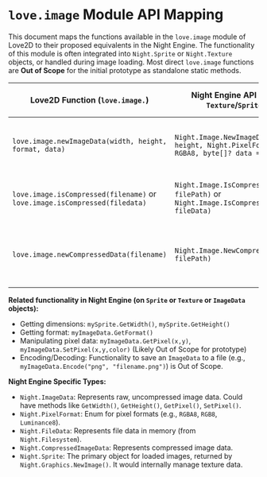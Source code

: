 # `love.image` Module API Mapping

This document maps the functions available in the `love.image` module of Love2D to their proposed equivalents in the Night Engine. The functionality of this module is often integrated into `Night.Sprite` or `Night.Texture` objects, or handled during image loading. Most direct `love.image` functions are **Out of Scope** for the initial prototype as standalone static methods.

| Love2D Function (`love.image.`) | Night Engine API (`Night.Image` or `Texture`/`Sprite` methods) | Notes / C# Signature Idea | Status (Prototype Scope) | Done |
|---------------------------------|----------------------------------------------------------------|---------------------------|--------------------------|------|
| `love.image.newImageData(width, height, format, data)` | `Night.Image.NewImageData(int width, int height, Night.PixelFormat format = RGBA8, byte[]? data = null)` | `public static Night.ImageData NewImageData(...)` <br> Creates raw image data. `Night.ImageData` would be a class/struct. | Out of Scope | [ ] |
| `love.image.isCompressed(filename)` or `love.image.isCompressed(filedata)` | `Night.Image.IsCompressed(string filePath)` or `Night.Image.IsCompressed(Night.FileData fileData)` | `public static bool IsCompressed(...)` <br> Checks if an image file is a compressed format LÖVE can load. | Out of Scope | [ ] |
| `love.image.newCompressedData(filename)` | `Night.Image.NewCompressedData(string filePath)` | `public static Night.CompressedImageData NewCompressedData(string filePath)` <br> Loads a compressed image file (e.g. DDS, KTX) into a special data object. | Out of Scope | [ ] |

**Related functionality in Night Engine (on `Sprite` or `Texture` or `ImageData` objects):**
*   Getting dimensions: `mySprite.GetWidth()`, `mySprite.GetHeight()`
*   Getting format: `myImageData.GetFormat()`
*   Manipulating pixel data: `myImageData.GetPixel(x,y)`, `myImageData.SetPixel(x,y,color)` (Likely Out of Scope for prototype)
*   Encoding/Decoding: Functionality to save an `ImageData` to a file (e.g., `myImageData.Encode("png", "filename.png")`) is Out of Scope.

**Night Engine Specific Types:**
*   `Night.ImageData`: Represents raw, uncompressed image data. Could have methods like `GetWidth()`, `GetHeight()`, `GetPixel()`, `SetPixel()`.
*   `Night.PixelFormat`: Enum for pixel formats (e.g., `RGBA8`, `RGB8`, `Luminance8`).
*   `Night.FileData`: Represents file data in memory (from `Night.Filesystem`).
*   `Night.CompressedImageData`: Represents compressed image data.
*   `Night.Sprite`: The primary object for loaded images, returned by `Night.Graphics.NewImage()`. It would internally manage texture data.
